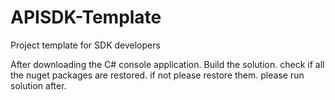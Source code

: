 # APISDK-Template
Project template for SDK developers

After downloading the C# console application.
Build the solution.
check if all the nuget packages are restored.
if not please restore them.
please run solution after.
